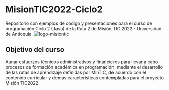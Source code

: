 # MisionTIC2022-Ciclo2
Repositorio con ejemplos de código y presentaciones para el curso de programación Ciclo 2 (Java) de la Ruta 2 de Misión TIC 2022 - Universidad de Antioquia.
![logo-misiontic](https://user-images.githubusercontent.com/2998313/164946562-d8fe001f-77c9-4b5f-8dbd-c96d2112febe.png)


## Objetivo del curso
Aunar esfuerzos técnicos administrativos y financieros para llevar a cabo procesos de formación académica en programación, mediante el desarrollo de las rutas de aprendizaje definidas por MinTIC, de acuerdo con el contenido curricular y demás características contempladas para el proyecto Misión TIC2022.
